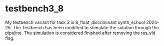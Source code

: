 # testbench3_8
My testbench variant for task 3 is 8_float_discriminant synth_school 2024-25.
The Testbench has been modified to stimulate the solution through the pipeline. The simulation is considered finished after removing the res_vld flag.
